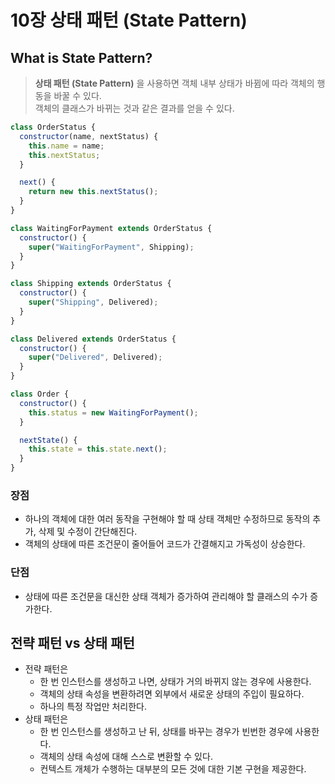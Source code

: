# 10장 상태 패턴 (State Pattern)

## What is State Pattern?

> **상태 패턴 (State Pattern)** 을 사용하면 객체 내부 상태가 바뀜에 따라 객체의 행동을 바꿀 수 있다. <br />
> 객체의 클래스가 바뀌는 것과 같은 결과를 얻을 수 있다.

```javascript
class OrderStatus {
  constructor(name, nextStatus) {
    this.name = name;
    this.nextStatus;
  }

  next() {
    return new this.nextStatus();
  }
}

class WaitingForPayment extends OrderStatus {
  constructor() {
    super("WaitingForPayment", Shipping);
  }
}

class Shipping extends OrderStatus {
  constructor() {
    super("Shipping", Delivered);
  }
}

class Delivered extends OrderStatus {
  constructor() {
    super("Delivered", Delivered);
  }
}

class Order {
  constructor() {
    this.status = new WaitingForPayment();
  }

  nextState() {
    this.state = this.state.next();
  }
}
```

### 장점

- 하나의 객체에 대한 여러 동작을 구현해야 할 때 상태 객체만 수정하므로 동작의 추가, 삭제 및 수정이 간단해진다.
- 객체의 상태에 따른 조건문이 줄어들어 코드가 간결해지고 가독성이 상승한다.

### 단점

- 상태에 따른 조건문을 대신한 상태 객체가 증가하여 관리해야 할 클래스의 수가 증가한다.

## 전략 패턴 vs 상태 패턴

- 전략 패턴은
  - 한 번 인스턴스를 생성하고 나면, 상태가 거의 바뀌지 않는 경우에 사용한다.
  - 객체의 상태 속성을 변환하려면 외부에서 새로운 상태의 주입이 필요하다.
  - 하나의 특정 작업만 처리한다.
- 상태 패턴은
  - 한 번 인스턴스를 생성하고 난 뒤, 상태를 바꾸는 경우가 빈번한 경우에 사용한다.
  - 객체의 상태 속성에 대해 스스로 변환할 수 있다.
  - 컨텍스트 개체가 수행하는 대부분의 모든 것에 대한 기본 구현을 제공한다.
